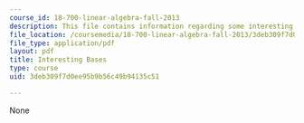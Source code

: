 ```yaml
---
course_id: 18-700-linear-algebra-fall-2013
description: This file contains information regarding some interesting bases.
file_location: /coursemedia/18-700-linear-algebra-fall-2013/3deb309f7d0ee95b9b56c49b94135c51_MIT18_700F13_intstng_base.pdf
file_type: application/pdf
layout: pdf
title: Interesting Bases
type: course
uid: 3deb309f7d0ee95b9b56c49b94135c51

---
```

None